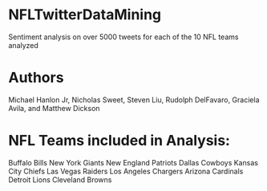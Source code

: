 # NFLTwitterDataMining
Sentiment analysis on over 5000 tweets for each of the 10 NFL teams analyzed

# Authors
Michael Hanlon Jr,
Nicholas Sweet,
Steven Liu,
Rudolph DelFavaro,
Graciela Avila,
and Matthew Dickson


# NFL Teams included in Analysis:
Buffalo Bills
New York Giants
New England Patriots
Dallas Cowboys
Kansas City Chiefs
Las Vegas Raiders
Los Angeles Chargers
Arizona Cardinals
Detroit Lions
Cleveland Browns

